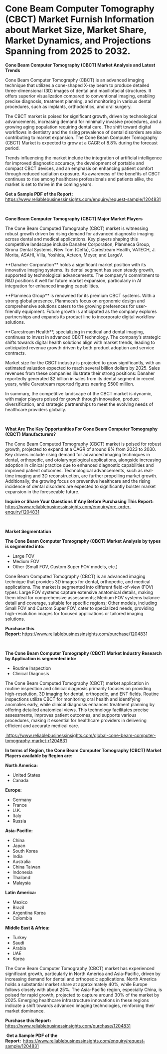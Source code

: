 <p><h1>Cone Beam Computer Tomography (CBCT) Market Furnish Information about Market Size, Market Share, Market Dynamics, and Projections Spanning from 2025 to 2032.</h1></p><p><strong>Cone Beam Computer Tomography (CBCT) Market Analysis and Latest Trends</strong></p>
<p><p>Cone Beam Computer Tomography (CBCT) is an advanced imaging technique that utilizes a cone-shaped X-ray beam to produce detailed three-dimensional (3D) images of dental and maxillofacial structures. It offers superior visualization compared to conventional imaging, enabling precise diagnosis, treatment planning, and monitoring in various dental procedures, such as implants, orthodontics, and oral surgery.</p><p>The CBCT market is poised for significant growth, driven by technological advancements, increasing demand for minimally invasive procedures, and a growing aging population requiring dental care. The shift toward digital workflows in dentistry and the rising prevalence of dental disorders are also contributing to market expansion. The Cone Beam Computer Tomography (CBCT) Market is expected to grow at a CAGR of 8.8% during the forecast period. </p><p>Trends influencing the market include the integration of artificial intelligence for improved diagnostic accuracy, the development of portable and compact CBCT devices, and an emphasis on enhancing patient comfort through reduced radiation exposure. As awareness of the benefits of CBCT continues to rise among healthcare professionals and patients alike, the market is set to thrive in the coming years.</p></p>
<p><strong>Get a Sample PDF of the Report:&nbsp;</strong> <a href="https://www.reliablebusinessinsights.com/enquiry/request-sample/1204831?utm_campaign=2099&utm_medium=2&utm_source=Github&utm_content=ia&utm_term=14042025&utm_id=cone-beam-computer-tomography-cbct">https://www.reliablebusinessinsights.com/enquiry/request-sample/1204831</a></p>
<p>&nbsp;</p>
<p><strong>Cone Beam Computer Tomography (CBCT) Major Market Players</strong></p>
<p><p>The Cone Beam Computed Tomography (CBCT) market is witnessing robust growth driven by rising demand for advanced diagnostic imaging across dental and medical applications. Key players shaping this competitive landscape include Danaher Corporation, Planmeca Group, Sirona Dental Systems, New Tom (Cefla), Carestream Health, VATECH, J. Morita, ASAHI, Villa, Yoshida, Acteon, Meyer, and LargeV.</p><p>**Danaher Corporation** holds a significant market position with its innovative imaging systems. Its dental segment has seen steady growth, supported by technological advancements. The company's commitment to R&D positions it well for future market expansion, particularly in AI integration for enhanced imaging capabilities.</p><p>**Planmeca Group** is renowned for its premium CBCT systems. With a strong global presence, Planmeca’s focus on ergonomic design and comprehensive solutions caters to the growing preferences for user-friendly equipment. Future growth is anticipated as the company explores partnerships and expands its product line to incorporate digital workflow solutions.</p><p>**Carestream Health**, specializing in medical and dental imaging, continues to invest in advanced CBCT technology. The company’s strategic shifts towards digital health solutions align with market trends, leading to anticipated revenue growth driven by both product adoption and service contracts.</p><p>Market size for the CBCT industry is projected to grow significantly, with an estimated valuation expected to reach several billion dollars by 2025. Sales revenues from these companies illustrate their strong positions: Danaher reportedly generated $2 billion in sales from its dental segment in recent years, while Carestream reported figures nearing $500 million.</p><p>In summary, the competitive landscape of the CBCT market is dynamic, with major players poised for growth through innovation, product diversification, and strategic partnerships to meet the evolving needs of healthcare providers globally.</p></p>
<p>&nbsp;</p>
<p><strong>What Are The Key Opportunities For Cone Beam Computer Tomography (CBCT) Manufacturers?</strong></p>
<p><p>The Cone Beam Computed Tomography (CBCT) market is poised for robust growth, projected to expand at a CAGR of around 8% from 2023 to 2030. Key drivers include rising demand for advanced imaging techniques in dental, orthopedic, and otolaryngological applications, alongside increasing adoption in clinical practice due to enhanced diagnostic capabilities and improved patient outcomes. Technological advancements, such as real-time imaging and 3D reconstruction, are further propelling market growth. Additionally, the growing focus on preventive healthcare and the rising incidence of dental disorders are expected to significantly bolster market expansion in the foreseeable future.</p></p>
<p><strong>Inquire or Share Your Questions If Any Before Purchasing This Report:</strong> <a href="https://www.reliablebusinessinsights.com/enquiry/pre-order-enquiry/1204831?utm_campaign=2099&utm_medium=2&utm_source=Github&utm_content=ia&utm_term=14042025&utm_id=cone-beam-computer-tomography-cbct">https://www.reliablebusinessinsights.com/enquiry/pre-order-enquiry/1204831</a></p>
<p>&nbsp;</p>
<p><strong>Market Segmentation</strong></p>
<p><strong>The Cone Beam Computer Tomography (CBCT) Market Analysis by types is segmented into:</strong></p>
<p><ul><li>Large FOV</li><li>Medium FOV</li><li>Other (Small FOV, Custom Super FOV models, etc.)</li></ul></p>
<p><p>Cone Beam Computed Tomography (CBCT) is an advanced imaging technique that provides 3D images for dental, orthopedic, and medical applications. The market is segmented into different field-of-view (FOV) types: Large FOV systems capture extensive anatomical details, making them ideal for comprehensive assessments; Medium FOV systems balance detail and coverage, suitable for specific regions; Other models, including Small FOV and Custom Super FOV, cater to specialized needs, providing high-resolution images for focused applications or tailored imaging solutions.</p></p>
<p><strong>Purchase this Report:&nbsp;</strong><a href="https://www.reliablebusinessinsights.com/purchase/1204831?utm_campaign=2099&utm_medium=2&utm_source=Github&utm_content=ia&utm_term=14042025&utm_id=cone-beam-computer-tomography-cbct">https://www.reliablebusinessinsights.com/purchase/1204831</a></p>
<p>&nbsp;</p>
<p><strong>The Cone Beam Computer Tomography (CBCT) Market Industry Research by Application is segmented into:</strong></p>
<p><ul><li>Routine Inspection</li><li>Clinical Diagnosis</li></ul></p>
<p><p>The Cone Beam Computed Tomography (CBCT) market application in routine inspection and clinical diagnosis primarily focuses on providing high-resolution, 3D imaging for dental, orthopedic, and ENT fields. Routine inspections utilize CBCT for monitoring oral health and identifying anomalies early, while clinical diagnosis enhances treatment planning by offering detailed anatomical views. This technology facilitates precise assessments, improves patient outcomes, and supports various procedures, making it essential for healthcare providers in delivering efficient and accurate medical care.</p></p>
<p><a href="https://www.reliablebusinessinsights.com/global-cone-beam-computer-tomography-market-r1204831?utm_campaign=2099&utm_medium=2&utm_source=Github&utm_content=ia&utm_term=14042025&utm_id=cone-beam-computer-tomography-cbct">&nbsp;https://www.reliablebusinessinsights.com/global-cone-beam-computer-tomography-market-r1204831</a></p>
<p><strong>In terms of Region, the Cone Beam Computer Tomography (CBCT) Market Players available by Region are:</strong></p>
<p>
    <p> <strong> North America: </strong>
        <ul>
            <li>United States</li>
            <li>Canada</li>
        </ul>
        </p> 
    <p> <strong> Europe: </strong>
        <ul>
            <li>Germany</li>
            <li>France</li>
            <li>U.K.</li>
            <li>Italy</li>
            <li>Russia</li>
        </ul>
        </p> 
    <p> <strong> Asia-Pacific: </strong>
        <ul>
            <li>China</li>
            <li>Japan</li>
            <li>South Korea</li>
            <li>India</li>
            <li>Australia</li>
            <li>China Taiwan</li>
            <li>Indonesia</li>
            <li>Thailand</li>
            <li>Malaysia</li>
        </ul>
        </p> 
    <p> <strong> Latin America: </strong>
        <ul>
            <li>Mexico</li>
            <li>Brazil</li>
            <li>Argentina Korea</li>
            <li>Colombia</li>
        </ul>
        </p> 
    <p> <strong> Middle East & Africa: </strong>
        <ul>
            <li>Turkey</li>
            <li>Saudi</li>
            <li>Arabia</li>
            <li>UAE</li>
            <li>Korea</li>
        </ul>
    </p>
    </p>
<p><p>The Cone Beam Computer Tomography (CBCT) market has experienced significant growth, particularly in North America and Asia-Pacific, driven by increasing demand for dental and orthopedic applications. North America holds a substantial market share at approximately 40%, while Europe follows closely with about 25%. The Asia-Pacific region, especially China, is poised for rapid growth, projected to capture around 30% of the market by 2025. Emerging healthcare infrastructure innovations in these regions indicate a shift towards advanced imaging technologies, reinforcing their market dominance.</p></p>
<p><strong>Purchase this Report: </strong><a href="https://www.reliablebusinessinsights.com/purchase/1204831?utm_campaign=2099&utm_medium=2&utm_source=Github&utm_content=ia&utm_term=14042025&utm_id=cone-beam-computer-tomography-cbct">https://www.reliablebusinessinsights.com/purchase/1204831</a></p>
<p>&nbsp;<strong>Get a Sample PDF of the Report:&nbsp;&nbsp;</strong><a href="https://www.reliablebusinessinsights.com/enquiry/request-sample/1204831?utm_campaign=2099&utm_medium=2&utm_source=Github&utm_content=ia&utm_term=14042025&utm_id=cone-beam-computer-tomography-cbct">https://www.reliablebusinessinsights.com/enquiry/request-sample/1204831</a></p>
<p><strong></strong></p>
<p><p></p><p></p><p></p></p>